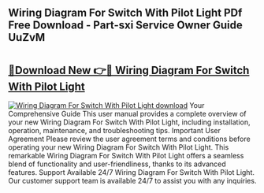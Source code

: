 ## Wiring Diagram For Switch With Pilot Light PDf Free Download - Part-sxi Service Owner Guide UuZvM

# <h2><a href="http://dfjzkkf.blite.top/?on=Wiring+Diagram+For+Switch+With+Pilot+Light">🔗Download New 👉🔴 Wiring Diagram For Switch With Pilot Light</a></h2>

[![Wiring Diagram For Switch With Pilot Light download](https://i.imgur.com/lujVjoI.png)](http://dfjzkkf.blite.top/?on=Wiring+Diagram+For+Switch+With+Pilot+Light)
Your Comprehensive Guide This user manual provides a complete overview of your new Wiring Diagram For Switch With Pilot Light, including installation, operation, maintenance, and troubleshooting tips. Important User Agreement Please review the user agreement terms and conditions before operating your new Wiring Diagram For Switch With Pilot Light. This remarkable Wiring Diagram For Switch With Pilot Light offers a seamless blend of functionality and user-friendliness, thanks to its advanced features. Support Available 24/7 Wiring Diagram For Switch With Pilot Light. Our customer support team is available 24/7 to assist you with any inquiries.
